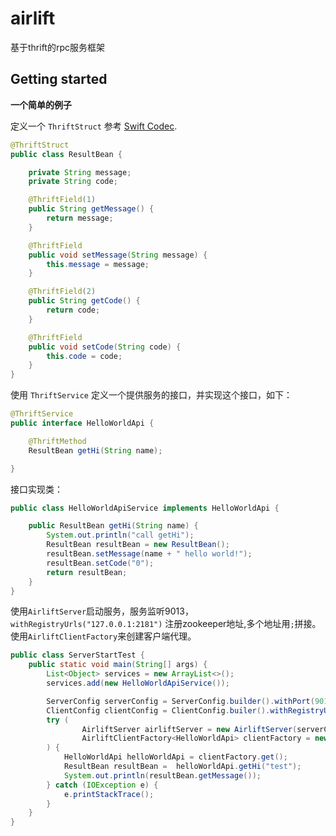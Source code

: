 # airlift
基于thrift的rpc服务框架


## Getting started

**一个简单的例子**

定义一个 `ThriftStruct` 参考 [Swift Codec](https://github.com/facebookarchive/swift/tree/master/swift-codec).
```java
@ThriftStruct
public class ResultBean {

    private String message;
    private String code;

    @ThriftField(1)
    public String getMessage() {
        return message;
    }

    @ThriftField
    public void setMessage(String message) {
        this.message = message;
    }

    @ThriftField(2)
    public String getCode() {
        return code;
    }

    @ThriftField
    public void setCode(String code) {
        this.code = code;
    }
}
```
使用 `ThriftService` 定义一个提供服务的接口，并实现这个接口，如下：
```java
@ThriftService
public interface HelloWorldApi {

    @ThriftMethod
    ResultBean getHi(String name);

}
```
接口实现类：
```java
public class HelloWorldApiService implements HelloWorldApi {

    public ResultBean getHi(String name) {
        System.out.println("call getHi");
        ResultBean resultBean = new ResultBean();
        resultBean.setMessage(name + " hello world!");
        resultBean.setCode("0");
        return resultBean;
    }
}

```

使用`AirliftServer`启动服务，服务监听9013，`withRegistryUrls("127.0.0.1:2181")` 注册zookeeper地址,多个地址用`;`拼接。
使用`AirliftClientFactory`来创建客户端代理。
```java
public class ServerStartTest {
    public static void main(String[] args) {
        List<Object> services = new ArrayList<>();
        services.add(new HelloWorldApiService());

        ServerConfig serverConfig = ServerConfig.builder().withPort(9013).withRegistryUrls("127.0.0.1:2181").build();
        ClientConfig clientConfig = ClientConfig.builer().withRegistryUrls("127.0.0.1:2181").build();
        try (
                AirliftServer airliftServer = new AirliftServer(serverConfig, services).start();
                AirliftClientFactory<HelloWorldApi> clientFactory = new AirliftClientFactory<>(clientConfig)
        ) {
            HelloWorldApi helloWorldApi = clientFactory.get();
            ResultBean resultBean =  helloWorldApi.getHi("test");
            System.out.println(resultBean.getMessage());
        } catch (IOException e) {
            e.printStackTrace();
        }
    }
}
```
